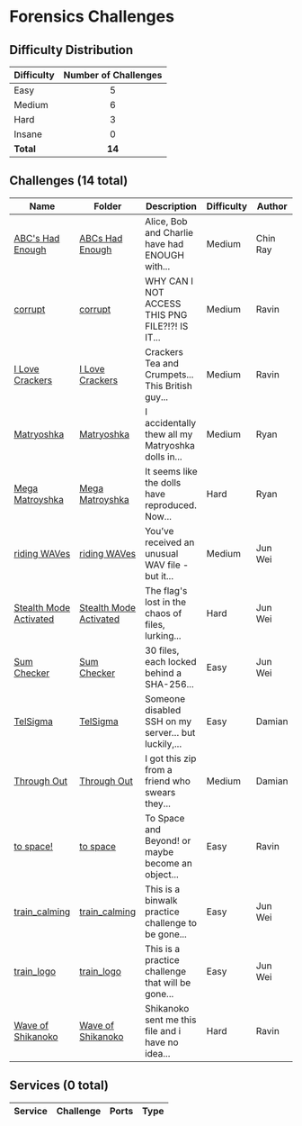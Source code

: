 
# Forensics Challenges

## Difficulty Distribution
| Difficulty | Number of Challenges |
|------------|:--------------------:|
| Easy | 5 |
| Medium | 6 |
| Hard | 3 |
| Insane | 0 |
| **Total** | **14** |

## Challenges (14 total)
| Name | Folder | Description | Difficulty | Author |
|------|--------|-------------|------------|--------|
| [ABC's Had Enough](<./ABCs Had Enough>) | [ABCs Had Enough](<./ABCs Had Enough>) | Alice, Bob and Charlie have had ENOUGH with... | Medium | Chin Ray |
| [corrupt](<./corrupt>) | [corrupt](<./corrupt>) | WHY CAN I NOT ACCESS THIS PNG FILE?!?! IS IT... | Medium | Ravin |
| [I Love Crackers](<./I Love Crackers>) | [I Love Crackers](<./I Love Crackers>) | Crackers Tea and Crumpets... This British guy... | Medium | Ravin |
| [Matryoshka](<./Matryoshka>) | [Matryoshka](<./Matryoshka>) | I accidentally thew all my Matryoshka dolls in... | Medium | Ryan |
| [Mega Matroyshka](<./Mega Matroyshka>) | [Mega Matroyshka](<./Mega Matroyshka>) | It seems like the dolls have reproduced. Now... | Hard | Ryan |
| [riding WAVes](<./riding WAVes>) | [riding WAVes](<./riding WAVes>) | You’ve received an unusual WAV file - but it... | Medium | Jun Wei |
| [Stealth Mode Activated](<./Stealth Mode Activated>) | [Stealth Mode Activated](<./Stealth Mode Activated>) | The flag's lost in the chaos of files, lurking... | Hard | Jun Wei |
| [Sum Checker](<./Sum Checker>) | [Sum Checker](<./Sum Checker>) | 30 files, each locked behind a SHA-256... | Easy | Jun Wei |
| [TelSigma](<./TelSigma>) | [TelSigma](<./TelSigma>) | Someone disabled SSH on my server… but luckily,... | Easy | Damian |
| [Through Out](<./Through Out>) | [Through Out](<./Through Out>) | I got this zip from a friend who swears they... | Medium | Damian |
| [to space!](<./to space>) | [to space](<./to space>) | To Space and Beyond! or maybe become an object... | Easy | Ravin |
| [train_calming](<./train_calming>) | [train_calming](<./train_calming>) | This is a binwalk practice challenge to be gone... | Easy | Jun Wei |
| [train_logo](<./train_logo>) | [train_logo](<./train_logo>) | This is a practice challenge that will be gone... | Easy | Jun Wei |
| [Wave of Shikanoko](<./Wave of Shikanoko>) | [Wave of Shikanoko](<./Wave of Shikanoko>) | Shikanoko sent me this file and i have no idea... | Hard | Ravin |

## Services (0 total)
| Service | Challenge | Ports | Type |
|---------|-----------|-------|------|

